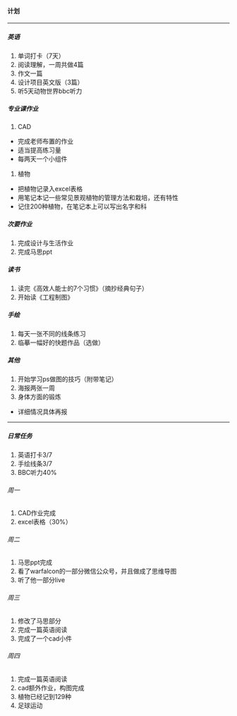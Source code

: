 #### 计划
---
##### 英语
1. 单词打卡（7天）
1. 阅读理解，一周共做4篇
1. 作文一篇
1. 设计项目英文版（3篇）
1. 听5天动物世界bbc听力

##### 专业课作业
1. CAD
  - 完成老师布置的作业
  - 适当提高练习量
  - 每两天一个小组件
1. 植物
  - 把植物记录入excel表格
  - 用笔记本记一些常见景观植物的管理方法和栽培，还有特性
  - 记住200种植物，在笔记本上可以写出名字和科

##### 次要作业
1. 完成设计与生活作业
1. 完成马思ppt

##### 读书
1. 读完《高效人能士的7个习惯》（摘抄经典句子）
2. 开始读《工程制图》

##### 手绘
1. 每天一张不同的线条练习
1. 临摹一幅好的快题作品（选做）

##### 其他
1. 开始学习ps做图的技巧（附带笔记）
2. 海报两张一周
3. 身体方面的锻炼
  - 详细情况具体再报

---
##### 日常任务
1. 英语打卡3/7
2. 手绘线条3/7
3. BBC听力40%

###### 周一
1. CAD作业完成
2. excel表格（30%）

###### 周二
1. 马思ppt完成
2. 看了warfalcon的一部分微信公众号，并且做成了思维导图
3. 听了他一部分live

###### 周三
1. 修改了马思部分
2. 完成一篇英语阅读
3. 完成了一个cad小件

###### 周四
1. 完成一篇英语阅读
2. cad额外作业，构图完成
3. 植物已经记到129种
4. 足球运动

###### 
